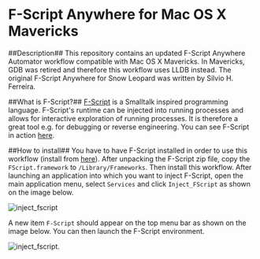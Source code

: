 F-Script Anywhere for Mac OS X Mavericks
===============

##Description##
This repository contains an updated F-Script Anywhere Automator workflow compatible with Mac OS X Mavericks. In Mavericks, GDB was retired and therefore this workflow uses LLDB instead. The original F-Script Anywhere for Snow Leopard was written by Silvio H. Ferreira.

##What is F-Script?##
[F-Script](https://en.wikipedia.org/wiki/F-Script_\(programming_language\)) is a Smalltalk inspired programming language. F-Script's runtime can be injected into running processes and allows for interactive exploration of running processes. It is therefore a great tool e.g. for debugging or reverse engineering.
You can see F-Script in action [here](http://www.youtube.com/watch?v=SNVnoulAHbg).

##How to install##
You have to have F-Script installed in order to use this workflow (install from [here](http://www.fscript.org/download/download.htm)). After unpacking the F-Script zip file, copy the `FScript.framework` to `/Library/Frameworks`. Then install this workflow. After launching an application into which you want to inject F-Script, open the main application menu, select `Services` and click `Inject_FScript` as shown on the image below.

![inject_fscript](https://raw.github.com/adamnemecek/FScriptAnywhere/master/pic1.png)

A new item `F-Script` should appear on the top menu bar as shown on the image below. You can then launch the F-Script environment.

![inject_fscript](https://raw.github.com/adamnemecek/FScriptAnywhere/master/pic2.png).


